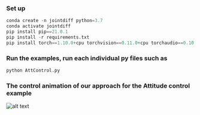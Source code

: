 ### Set up
```python
conda create -n jointdiff python=3.7
conda activate jointdiff
pip install pip==21.0.1
pip install -r requirements.txt
pip install torch==1.10.0+cpu torchvision==0.11.0+cpu torchaudio==0.10.0 -f https://download.pytorch.org/whl/torch_stable.html
```


### Run the examples, run each individual py files such as 
```python
python AttControl.py
```

### The control animation of our approach for the Attitude control example
![alt text](AttControl.gif "Control Animation for the learned controller from our approach. Dashed lines are the target position.")